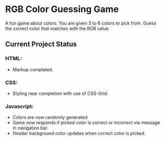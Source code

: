 # __RGB Color Guessing Game__
A fun game about colors. You are given 3 to 6 colors to pick from. Guess the correct color that matches with the RGB value.

## __Current Project Status__
### __HTML:__ 

* Markup completed.

### __CSS:__ 

* Styling near completion with use of CSS-Grid.

### __Javascript:__ 

* Colors are now randomly generated.
* Game now responds if picked color is correct or incorrect via message in navigation bar.
* Header background color updates when correct color is picked.